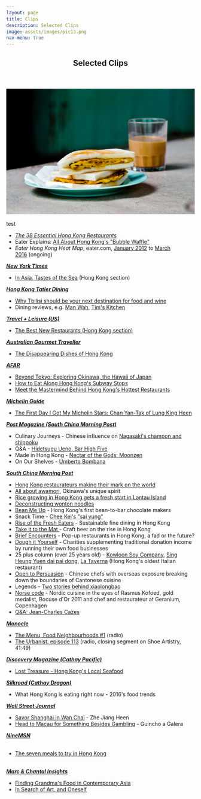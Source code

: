 ```yaml
---
layout: page
title: Clips
description: Selected Clips
image: assets/images/pic13.png
nav-menu: true
---
```


<!-- Main -->
<div id="main">

<!-- One -->
<section id="one">
	<div class="inner">
		<header class="major">
			<h2>Selected Clips</h2>
			</header>
		<p><span class="image fit"><img src="assets/images/pic13.png" alt="" /><p>test</p></span>
		<ul>
<li><i><a href="http://www.eater.com/maps/best-hong-kong-restaurants" target="_blank">The 38 Essential Hong Kong Restaurants</a></i></li>
<li>Eater Explains:&nbsp;<a href="https://www.eater.com/2017/7/7/15928320/hong-kong-bubble-waffle-egglet-gai-daan-zai-ice-cream" target="_blank">All About Hong Kong's "Bubble Waffle"</a></li>
<li><i>Eater Hong Kong Heat Map</i>, eater.com,&nbsp;<a href="http://eater.com/archives/2012/01/09/the-eater-hong-kong-heat-map-where-to-eat-right-now.php" target="_blank">January 2012</a>&nbsp;to&nbsp;<a href="http://www.eater.com/maps/best-new-restaurants-hong-kong" target="_blank">March 2016</a>&nbsp;(ongoing)</li>
</ul>
<u><b><i>New York Times</i></b></u><br />
<ul>
<li><a href="http://www.nytimes.com/interactive/2015/02/18/travel/In-Asia-Tastes-of-the-Sea.html?ref=travel" target="_blank">In Asia, Tastes of the Sea</a>&nbsp;(Hong Kong section)</li>
</ul>
<b><i><u>Hong Kong Tatler Dining</u></i></b><br />
<div>
<ul>
<li><a href="http://hk.dining.asiatatler.com/features/why-tbilisi-should-be-your-next-destination-for-food-and-wine#slide-1" target="_blank">Why Tbilisi should be your next destination for food and wine</a></li>
<li>Dining reviews, e.g.&nbsp;<a href="http://hk.dining.asiatatler.com/restaurants/yee-tung-he42" target="_blank">Man Wah</a>,&nbsp;<a href="http://hk.dining.asiatatler.com/restaurants/tim-s-kitchen-elements" target="_blank">Tim's Kitchen</a></li>
</ul>
<b><i><u>Travel + Leisure (US)</u></i></b><br />
<ul>
<li><a href="http://www.travelandleisure.com/slideshows/tls-best-new-restaurants-2015-edition/7" target="_blank">The Best New Restaurants (Hong Kong section)</a></li>
</ul>
<b><i><u>Australian Gourmet Traveller</u></i></b><br />
<ul>
<li><a href="http://www.gourmettraveller.com.au/the-disappearing-dishes-of-hong-kong.htm" target="_blank">The Disappearing Dishes of Hong Kong</a></li>
</ul>
</div>
<b><i><u>AFAR</u></i></b><br />
<ul>
<li><a href="https://www.afar.com/magazine/beyond-tokyo-exploring-okinawa-the-hawaii-of-japan" target="_blank">Beyond Tokyo: Exploring Okinawa, the Hawaii of Japan</a></li>
<li><a href="http://www.afar.com/travel-tips/how-to-eat-along-hong-kongs-subway-stops" target="_blank">How to Eat Along Hong Kong's Subway Stops</a></li>
<li><a href="http://www.afar.com/magazine/meet-the-mastermind-behind-hong-kongs-hottest-restaurants" target="_blank">Meet the Mastermind Behind Hong Kong's Hottest Restaurants</a></li>
</ul>
<u><b><i>Michelin Guide</i></b></u><br />
<ul>
<li><a href="https://guide.michelin.sg/the-first-day-i-got-my-michelin-stars-chan-yan-tak-of-lung-king-heen" target="_blank">The First Day I Got My Michelin Stars: Chan Yan-Tak of Lung King Heen</a></li>
</ul>
<u><b><i>Post Magazine (South China Morning Post)</i></b></u><br />
<ul>
<li>Culinary Journeys - Chinese influence on <a href="http://www.scmp.com/magazines/post-magazine/food-drink/article/2005548/why-some-nagasakis-iconic-dishes-have-chinese" target="_blank">Nagasaki's champon and shippoku</a></li>
<li>Q&amp;A - <a href="http://www.scmp.com/magazines/post-magazine/food-drink/article/2019321/why-legendary-tokyo-bars-mixologist-owner-doesnt" target="_blank">Hidetsugu Ueno, Bar High Five</a></li>
<li>Made in Hong Kong - <a href="http://www.scmp.com/magazines/post-magazine/food-drink/article/1989745/husband-and-wife-behind-hong-kong-craft-beer" target="_blank">Nectar of the Gods: Moonzen</a></li>
<li>On Our Shelves - <a href="http://www.scmp.com/magazines/post-magazine/food-drink/article/2088930/we-take-peek-inside-top-hong-kong-italian-chef" target="_blank">Umberto Bombana</a></li>
</ul>
<u><b><i>South China Morning Post</i></b></u><br />
<ul>
<li><a href="http://www.scmp.com/lifestyle/food-drink/article/2005518/hong-kong-chefs-and-food-impresarios-making-their-mark-globally" target="_blank">Hong Kong restaurateurs making their mark on the world</a></li>
<li><a href="http://www.scmp.com/lifestyle/food-drink/article/1982642/hong-kong-drinkers-get-ready-awamori-invasion-okinawa" target="_blank">All about awamori</a>, Okinawa's unique spirit</li>
<li><a href="http://www.scmp.com/lifestyle/food-drink/article/1967913/rice-growing-hong-kong-gets-fresh-start-lantau-island" target="_blank">Rice growing in Hong Kong gets a fresh start in Lantau Island</a></li>
<li><a href="http://multimedia.scmp.com/wonton-noodles/" target="_blank">Deconstructing wonton noodles</a>&nbsp;</li>
<li><a href="http://www.scmp.com/lifestyle/food-drink/article/1863217/two-sisters-open-hong-kongs-first-bean-bar-chocolate-factory" target="_blank">Bean Me Up</a>&nbsp;- Hong Kong's first bean-to-bar chocolate makers</li>
<li>Snack Time -&nbsp;<a href="http://www.scmp.com/magazines/48-hours/article/1809090/get-miniature-bowl-wonton-noodles-chee-kei" target="_blank">Chee Kei's "sai yung"</a></li>
<li><a href="http://www.scmp.com/magazines/48hrs/article/1483697/hong-kong-restaurants-turning-toward-sustainable-organic-fare" target="_blank">Rise of the Fresh Eaters</a>&nbsp;- Sustainable fine dining in Hong Kong</li>
<li><a href="http://www.scmp.com/magazines/48hrs/article/1334610/take-it-mat" target="_blank">Take it to the Mat&nbsp;</a>- Craft beer on the rise in Hong Kong</li>
<li><a href="http://www.scmp.com/magazines/48hrs/article/1250599/pop-restaurants-brief-history" target="_blank">Brief Encounters</a>&nbsp;- Pop-up restaurants in Hong Kong, a fad or the future?</li>
<li><a href="http://www.scmp.com/magazines/48hrs/article/1226664/dough-it-yourself" target="_blank">Dough it Yourself</a>&nbsp;- Charities supplementing traditional donation income by running their own food businesses</li>
<li>25 plus column (over 25 years old) -&nbsp;<a href="http://www.scmp.com/magazines/48hrs/article/1213189/sauce-code" target="_blank">Kowloon Soy Company</a>,&nbsp;<a href="http://www.scmp.com/magazines/48hrs/article/1223888/dai-pai-dongs-history-rich-its-tomato-broth" target="_blank">Sing Heung Yuen dai pai dong</a>, <a href="http://www.scmp.com/magazines/48hrs/article/1324507/la-taverna-hong-kongs-oldest-italian-restaurant-has-kept-its-rustic" target="_blank">La Taverna</a> (Hong Kong's oldest Italian restaurant)</li>
<li><a href="http://www.scmp.com/lifestyle/food-wine/article/1103718/feast-meets-west-hong-kong">Open to Persuasion</a>&nbsp;- Chinese chefs with overseas exposure breaking down the boundaries of Cantonese cuisine</li>
<li>Legends - <a href="http://www.scmp.com/lifestyle/food-wine/article/1129426/legends-two-stories-behind-xiaolongbao#comments" target="_blank">Two stories behind xiaolongbao</a></li>
<li><a href="https://docs.google.com/open?id=0B56_9hXpqnobUDVsdGlTa0M5YXM" target="_blank">Norse code</a>&nbsp;- Nordic cuisine in the eyes of Rasmus Kofoed, gold medalist, Bocuse d'Or 2011 and chef and restaurateur at Geranium, Copenhagen&nbsp;</li>
<li><a href="http://www.scmp.com/article/996536/jean-charles-cazes" style="background-color: white;" target="_blank">Q&amp;A: Jean-Charles Cazes</a></li>
</ul>
<b style="text-decoration: underline;"><i>Monocle</i></b><br />
<ul>
<li><a href="https://monocle.com/radio/shows/the-menu/food-neighbourhoods-1/" target="_blank">The Menu, Food Neighbourhoods #1</a>&nbsp;(radio)</li>
<li><a href="http://monocle.com/radio/shows/the-urbanist/113/" target="_blank">The Urbanist, episode 113</a> (radio, closing segment on Shoe Artistry, 41:49)</li>
</ul>
<b><u><i>Discovery Magazine (Cathay Pacific)</i></u></b><br />
<ul>
<li><a href="http://discovery.cathaypacific.com/hong-kongish-lost-treasures/" target="_blank">Lost Treasure - Hong Kong's Local Seafood</a></li>
</ul>
<b><i><u>Silkroad (Cathay Dragon)</u></i></b><br />
<ul>
<li>What Hong Kong is eating right now - 2016's food trends</li>
</ul>
<b><i><u>Wall Street Journal</u>&nbsp;</i></b><br />
<div>
<ul>
<li><a href="http://blogs.wsj.com/scene/2012/07/05/savoring-shanghai-in-wan-chai/" style="background-color: white;" target="_blank">Savor Shanghai in Wan Chai</a>&nbsp;- Zhe Jiang Heen</li>
<li><a href="http://blogs.wsj.com/scene/2012/06/13/head-to-macau-for-something-besides-gambling/" style="background-color: white;" target="_blank">Head to Macau for Something Besides Gambling</a>&nbsp;- Guincho a Galera</li>
</ul>
</div>
<u><b><i>NineMSN</i></b></u><br />
<br />
<ul>
<li><a href="http://elsewhere.nine.com.au/2016/04/01/14/31/hong-kong-seven-meals" target="_blank">The seven meals to try in Hong Kong</a></li>
</ul>
<br />
<u><b><i>Marc &amp; Chantal Insights</i></b></u><br />
<ul>
<li><a href="http://www.marc-chantal.com/insights-post/finding-grandmas-food-in-contemporary-asia" target="_blank">Finding Grandma's Food in Contemporary Asia</a></li>
<li><a href="http://www.marc-chantal.com/insights-post/in-search-of-art" target="_blank">In Search of Art, and Oneself</a></li>
</ul>
<ul>
</ul>
		</p>
	</div>
</section>


</div>
